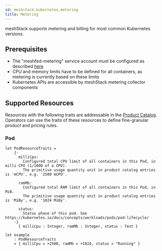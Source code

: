 ```yaml
---
id: meshstack.kubernetes.metering
title: Metering
---
```


meshStack supports metering and billing for most common Kubernetes versions.

## Prerequisites

- The "meshfed-metering" service account must be configured as described [here](./meshstack.kubernetes.index.md#metering)
- CPU and memory limits have to be defined for all containers, as metering is currently based on these limits
- Kubernetes APIs are accessible by meshStack metering collector components

## Supported Resources

Resources with the following traits are addressable in the [Product Catalog](meshstack.billing-configuration.md#defining-a-custom-product-catalog). Operators can use the traits of these resources to define fine-granular product and pricing rules.

### Pod

<!--snippet:mesh.kraken.productcatalog.traits.kubernetes.pod#type-->


<!--DOCUSAURUS_CODE_TABS-->
<!--Dhall Type-->
```dhall
let PodResourceTraits =
    {-
      milliCpu:
        Configured total CPU limit of all containers in this Pod, in milli CPU (1/1000 of a CPU).
        The primitive usage quantity unit in product catalog entries is 'mCPU', e.g. '2500 mCPU'.

      ramMb:
        Configured total RAM limit of all containers in this Pod, in MiB.
        The primitive usage quantity unit in product catalog entries is 'MiBy', e.g. '1024 MiBy'.

      status:
        Status phase of this pod. See https://kubernetes.io/docs/concepts/workloads/pods/pod-lifecycle/
    -}
      { milliCpu : Integer, ramMb : Integer, status : Text }
```
<!--Example-->
```dhall
let example
    : PodResourceTraits
    = { milliCpu = +2500, ramMb = +1024, status = "Running" }
```
<!--END_DOCUSAURUS_CODE_TABS-->
